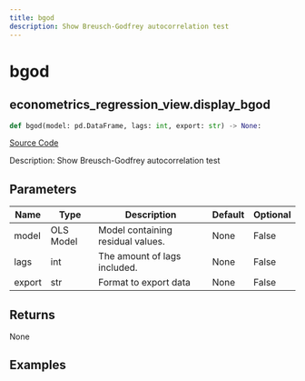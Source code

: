 ```yaml
---
title: bgod
description: Show Breusch-Godfrey autocorrelation test
---
```

# bgod

## econometrics_regression_view.display_bgod

```python
def bgod(model: pd.DataFrame, lags: int, export: str) -> None:
```
[Source Code](https://github.com/OpenBB-finance/OpenBBTerminal/tree/main/openbb_terminal/econometrics/regression_view.py#L146)

Description: Show Breusch-Godfrey autocorrelation test

## Parameters

| Name | Type | Description | Default | Optional |
| ---- | ---- | ----------- | ------- | -------- |
| model | OLS Model | Model containing residual values. | None | False |
| lags | int | The amount of lags included. | None | False |
| export | str | Format to export data | None | False |

## Returns

None

## Examples

